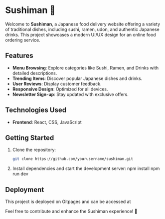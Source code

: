 # Sushiman 🍣

Welcome to **Sushiman**, a Japanese food delivery website offering a variety of traditional dishes, including sushi, ramen, udon, and authentic Japanese drinks. This project showcases a modern UI/UX design for an online food ordering service.

## Features
- **Menu Browsing**: Explore categories like Sushi, Ramen, and Drinks with detailed descriptions.
- **Trending Items**: Discover popular Japanese dishes and drinks.
- **User Reviews**: Display customer feedback.
- **Responsive Design**: Optimized for all devices.
- **Newsletter Sign-up**: Stay updated with exclusive offers.

## Technologies Used
- **Frontend**: React, CSS, JavaScript


## Getting Started
1. Clone the repository:
   ```bash
   git clone https://github.com/yourusername/sushiman.git
2. Install dependencies and start the development server:
   npm install
   npm run dev

## Deployment

This project is deployed on Gitpages and can be accessed at 


Feel free to contribute and enhance the Sushiman experience! 🍣
